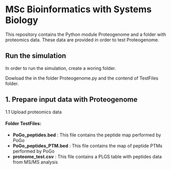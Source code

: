 # MSc Bioinformatics with Systems Biology
This repository contains the Python module Proteogenome and a folder with proteomics data. 
These data are provided in order to test Proteogenome.


## Run the simulation
In order to run the simulation, create a woring folder.

Dowload the in the folder Proteogenome.py and the contend of TestFiles folder. 

## 1. Prepare input data with Proteogenome
1.1	Upload proteomics data

#### Folder TestFiles:
- **PoGo_peptides.bed**      :  This file contains the peptide map performed by PoGo
- **PoGo_peptides_PTM.bed**  :  This file contains the map of peptide PTMs performed by PoGo
- **proteome_test.csv**      :  This file contains a PLGS table with peptides data from MS/MS analysis